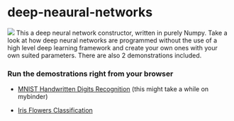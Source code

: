 # deep-neaural-networks
<img src="https://res.cloudinary.com/du2dgpdyq/image/upload/v1614541333/deepneuralnetworks_xx6qmw.png">
This a deep neural network constructor, written in purely Numpy. Take a look at how deep neural networks are programmed without the use of a high level deep learning framework and create your own ones with your own suited parameters. There are also 2 demonstrations included.

### Run the demostrations right from your browser
- [MNIST Handwritten Digits Recognition](https://mybinder.org/v2/gh/konstantinosbaktalias/deep-neural-networks/bd0e1e50a376c48ae60355d4e4deb7664ecfb339) (this might take a while on mybinder) 

- [Iris Flowers Classification](https://mybinder.org/v2/gh/konstantinosbaktalias/deep-neural-networks/bd0e1e50a376c48ae60355d4e4deb7664ecfb339)

